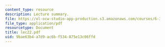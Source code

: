 ```yaml
---
content_type: resource
description: Lecture summary.
file: https://ol-ocw-studio-app-production.s3.amazonaws.com/courses/6-341-discrete-time-signal-processing-fall-2005/9bae63b4a7d9ac6bf534875e13c06ffd_lec22.pdf
file_type: application/pdf
resourcetype: Document
title: lec22.pdf
uid: 9bae63b4-a7d9-ac6b-f534-875e13c06ffd
---
```

